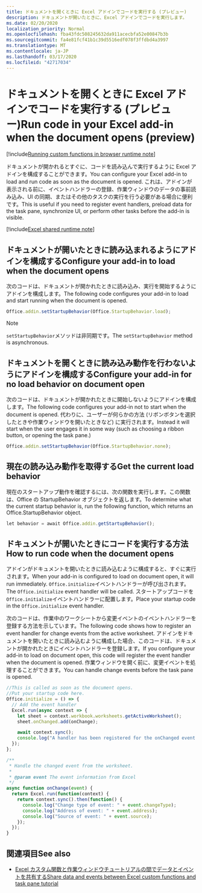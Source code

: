 ```yaml
---
title: ドキュメントを開くときに Excel アドインでコードを実行する (プレビュー)
description: ドキュメントが開いたときに、Excel アドインでコードを実行します。
ms.date: 02/20/2020
localization_priority: Normal
ms.openlocfilehash: fba43fdc508245632da911acecbfa52e00847b3b
ms.sourcegitcommit: fa4e81fcf41b1c39d5516edf078f3ffdbd4a3997
ms.translationtype: MT
ms.contentlocale: ja-JP
ms.lasthandoff: 03/17/2020
ms.locfileid: "42717034"
---
```

# <a name="run-code-in-your-excel-add-in-when-the-document-opens-preview"></a><span data-ttu-id="16b03-103">ドキュメントを開くときに Excel アドインでコードを実行する (プレビュー)</span><span class="sxs-lookup"><span data-stu-id="16b03-103">Run code in your Excel add-in when the document opens (preview)</span></span>

[!include[Running custom functions in browser runtime note](../includes/excel-shared-runtime-preview-note.md)]

<span data-ttu-id="16b03-104">ドキュメントが開かれるとすぐに、コードを読み込んで実行するように Excel アドインを構成することができます。</span><span class="sxs-lookup"><span data-stu-id="16b03-104">You can configure your Excel add-in to load and run code as soon as the document is opened.</span></span> <span data-ttu-id="16b03-105">これは、アドインが表示される前に、イベントハンドラーの登録、作業ウィンドウのデータの事前読み込み、UI の同期、またはその他のタスクの実行を行う必要がある場合に便利です。</span><span class="sxs-lookup"><span data-stu-id="16b03-105">This is useful if you need to register event handlers, preload data for the task pane, synchronize UI, or perform other tasks before the add-in is visible.</span></span>

[!include[Excel shared runtime note](../includes/note-requires-shared-runtime.md)]

## <a name="configure-your-add-in-to-load-when-the-document-opens"></a><span data-ttu-id="16b03-106">ドキュメントが開いたときに読み込まれるようにアドインを構成する</span><span class="sxs-lookup"><span data-stu-id="16b03-106">Configure your add-in to load when the document opens</span></span>

<span data-ttu-id="16b03-107">次のコードは、ドキュメントが開かれたときに読み込み、実行を開始するようにアドインを構成します。</span><span class="sxs-lookup"><span data-stu-id="16b03-107">The following code configures your add-in to load and start running when the document is opened.</span></span>

```JavaScript
Office.addin.setStartupBehavior(Office.StartupBehavior.load);
```

> [!NOTE]
> <span data-ttu-id="16b03-108">`setStartupBehavior`メソッドは非同期です。</span><span class="sxs-lookup"><span data-stu-id="16b03-108">The `setStartupBehavior` method is asynchronous.</span></span>

## <a name="configure-your-add-in-for-no-load-behavior-on-document-open"></a><span data-ttu-id="16b03-109">ドキュメントを開くときに読み込み動作を行わないようにアドインを構成する</span><span class="sxs-lookup"><span data-stu-id="16b03-109">Configure your add-in for no load behavior on document open</span></span>

<span data-ttu-id="16b03-110">次のコードは、ドキュメントが開かれたときに開始しないようにアドインを構成します。</span><span class="sxs-lookup"><span data-stu-id="16b03-110">The following code configures your add-in not to start when the document is opened.</span></span> <span data-ttu-id="16b03-111">代わりに、ユーザーが何らかの方法 (リボンボタンを選択したときや作業ウィンドウを開いたときなど) に実行されます。</span><span class="sxs-lookup"><span data-stu-id="16b03-111">Instead it will start when the user engages it in some way (such as choosing a ribbon button, or opening the task pane.)</span></span>

```JavaScript
Office.addin.setStartupBehavior(Office.StartupBehavior.none);
```

## <a name="get-the-current-load-behavior"></a><span data-ttu-id="16b03-112">現在の読み込み動作を取得する</span><span class="sxs-lookup"><span data-stu-id="16b03-112">Get the current load behavior</span></span>

<span data-ttu-id="16b03-113">現在のスタートアップ動作を確認するには、次の関数を実行します。この関数は、Office の StartupBehavior オブジェクトを返します。</span><span class="sxs-lookup"><span data-stu-id="16b03-113">To determine what the current startup behavior is, run the following function, which returns an Office.StartupBehavior object.</span></span>

```JavaScript
let behavior = await Office.addin.getStartupBehavior();
```

## <a name="how-to-run-code-when-the-document-opens"></a><span data-ttu-id="16b03-114">ドキュメントが開いたときにコードを実行する方法</span><span class="sxs-lookup"><span data-stu-id="16b03-114">How to run code when the document opens</span></span>

<span data-ttu-id="16b03-115">アドインがドキュメントを開いたときに読み込むように構成すると、すぐに実行されます。</span><span class="sxs-lookup"><span data-stu-id="16b03-115">When your add-in is configured to load on document open, it will run immediately.</span></span> <span data-ttu-id="16b03-116">`Office.initialize`イベントハンドラーが呼び出されます。</span><span class="sxs-lookup"><span data-stu-id="16b03-116">The `Office.initialize` event handler will be called.</span></span> <span data-ttu-id="16b03-117">スタートアップコードを`Office.initialize`イベントハンドラーに配置します。</span><span class="sxs-lookup"><span data-stu-id="16b03-117">Place your startup code in the `Office.initialize` event handler.</span></span>

<span data-ttu-id="16b03-118">次のコードは、作業中のワークシートから変更イベントのイベントハンドラーを登録する方法を示しています。</span><span class="sxs-lookup"><span data-stu-id="16b03-118">The following code shows how to register an event handler for change events from the active worksheet.</span></span> <span data-ttu-id="16b03-119">アドインをドキュメントを開いたときに読み込むように構成した場合、このコードは、ドキュメントが開かれたときにイベントハンドラーを登録します。</span><span class="sxs-lookup"><span data-stu-id="16b03-119">If you configure your add-in to load on document open, this code will register the event handler when the document is opened.</span></span> <span data-ttu-id="16b03-120">作業ウィンドウを開く前に、変更イベントを処理することができます。</span><span class="sxs-lookup"><span data-stu-id="16b03-120">You can handle change events before the task pane is opened.</span></span>


```JavaScript
//This is called as soon as the document opens.
//Put your startup code here.
Office.initialize = () => {
  // Add the event handler
  Excel.run(async context => {
    let sheet = context.workbook.worksheets.getActiveWorksheet();
    sheet.onChanged.add(onChange);

    await context.sync();
    console.log("A handler has been registered for the onChanged event.");
  });
};

/**
 * Handle the changed event from the worksheet.
 *
 * @param event The event information from Excel
 */
async function onChange(event) {
  return Excel.run(function(context) {
    return context.sync().then(function() {
      console.log("Change type of event: " + event.changeType);
      console.log("Address of event: " + event.address);
      console.log("Source of event: " + event.source);
    });
  });
}

```

## <a name="see-also"></a><span data-ttu-id="16b03-121">関連項目</span><span class="sxs-lookup"><span data-stu-id="16b03-121">See also</span></span>

- [<span data-ttu-id="16b03-122">Excel カスタム関数と作業ウィンドウチュートリアルの間でデータとイベントを共有する</span><span class="sxs-lookup"><span data-stu-id="16b03-122">Share data and events between Excel custom functions and task pane tutorial</span></span>](../tutorials/share-data-and-events-between-custom-functions-and-the-task-pane-tutorial.md)